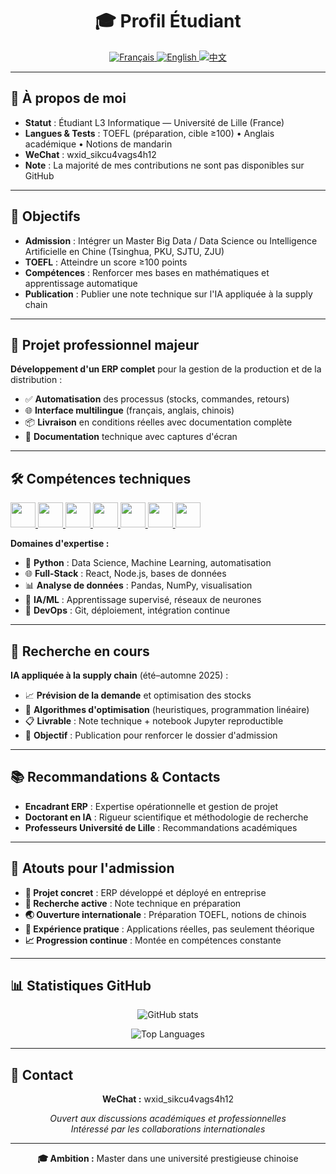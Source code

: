 <div align="center">
  <h1>🎓 Profil Étudiant</h1>
  
  <!-- Sélecteur de langue -->
  <p>
    <a href="README.md">
      <img src="https://img.shields.io/badge/🇫🇷-Français-0055A4?style=for-the-badge&labelColor=EF4135" alt="Français"/>
    </a>
    <a href="README-en.md">
      <img src="https://img.shields.io/badge/🇺🇸-English-B22234?style=for-the-badge&labelColor=FFFFFF" alt="English"/>
    </a>
    <a href="README-zh.md">
      <img src="https://img.shields.io/badge/🇨🇳-中文-DE2910?style=for-the-badge&labelColor=FFDE00" alt="中文"/>
    </a>
  </p>
</div>

---

## 📝 À propos de moi

- **Statut** : Étudiant L3 Informatique — Université de Lille (France)
- **Langues & Tests** : TOEFL (préparation, cible ≥100) • Anglais académique • Notions de mandarin
- **WeChat** : wxid_sikcu4vags4h12
- **Note** : La majorité de mes contributions ne sont pas disponibles sur GitHub

---

## 🎯 Objectifs

- **Admission** : Intégrer un Master Big Data / Data Science ou Intelligence Artificielle en Chine (Tsinghua, PKU, SJTU, ZJU)
- **TOEFL** : Atteindre un score ≥100 points
- **Compétences** : Renforcer mes bases en mathématiques et apprentissage automatique
- **Publication** : Publier une note technique sur l'IA appliquée à la supply chain

---

## 💼 Projet professionnel majeur

**Développement d'un ERP complet** pour la gestion de la production et de la distribution :

- ✅ **Automatisation** des processus (stocks, commandes, retours)
- 🌐 **Interface multilingue** (français, anglais, chinois)
- 📦 **Livraison** en conditions réelles avec documentation complète
- 📸 **Documentation** technique avec captures d'écran

---

## 🛠️ Compétences techniques

<p align="left">
  <a href="https://www.python.org" target="_blank">
    <img src="https://cdn.jsdelivr.net/gh/devicons/devicon/icons/python/python-original.svg" width="40" height="40"/>
  </a>
  <a href="https://developer.mozilla.org/docs/Web/JavaScript" target="_blank">
    <img src="https://cdn.jsdelivr.net/gh/devicons/devicon/icons/javascript/javascript-original.svg" width="40" height="40"/>
  </a>
  <a href="https://go.dev" target="_blank">
    <img src="https://cdn.jsdelivr.net/gh/devicons/devicon/icons/go/go-original.svg" width="40" height="40"/>
  </a>
  <a href="https://mysql.com" target="_blank">
    <img src="https://cdn.jsdelivr.net/gh/devicons/devicon/icons/mysql/mysql-original.svg" width="40" height="40"/>
  </a>
  <a href="https://reactjs.org" target="_blank">
    <img src="https://cdn.jsdelivr.net/gh/devicons/devicon/icons/react/react-original.svg" width="40" height="40"/>
  </a>
  <a href="https://nodejs.org" target="_blank">
    <img src="https://cdn.jsdelivr.net/gh/devicons/devicon/icons/nodejs/nodejs-original.svg" width="40" height="40"/>
  </a>
  <a href="https://git-scm.com" target="_blank">
    <img src="https://cdn.jsdelivr.net/gh/devicons/devicon/icons/git/git-original.svg" width="40" height="40"/>
  </a>
</p>

**Domaines d'expertise :**
- 🐍 **Python** : Data Science, Machine Learning, automatisation
- 🌐 **Full-Stack** : React, Node.js, bases de données
- 📊 **Analyse de données** : Pandas, NumPy, visualisation
- 🤖 **IA/ML** : Apprentissage supervisé, réseaux de neurones
- 🔧 **DevOps** : Git, déploiement, intégration continue

---

## 🔬 Recherche en cours

**IA appliquée à la supply chain** (été–automne 2025) :

- 📈 **Prévision de la demande** et optimisation des stocks
- 🧮 **Algorithmes d'optimisation** (heuristiques, programmation linéaire)
- 📋 **Livrable** : Note technique + notebook Jupyter reproductible
- 🎯 **Objectif** : Publication pour renforcer le dossier d'admission

---

## 📚 Recommandations & Contacts

- **Encadrant ERP** : Expertise opérationnelle et gestion de projet
- **Doctorant en IA** : Rigueur scientifique et méthodologie de recherche
- **Professeurs Université de Lille** : Recommandations académiques

---

## 📑 Atouts pour l'admission

- **🎯 Projet concret** : ERP développé et déployé en entreprise
- **🔬 Recherche active** : Note technique en préparation
- **🌏 Ouverture internationale** : Préparation TOEFL, notions de chinois
- **💼 Expérience pratique** : Applications réelles, pas seulement théorique
- **📈 Progression continue** : Montée en compétences constante

---

## 📊 Statistiques GitHub

<p align="center">
  <img src="https://github-readme-stats.vercel.app/api?username=2spy&show_icons=true&theme=dark&count_private=true" alt="GitHub stats" />
</p>

<p align="center">
  <img src="https://github-readme-stats.vercel.app/api/top-langs/?username=2spy&layout=compact&theme=dark" alt="Top Languages" />
</p>

---

## 📱 Contact

<div align="center">
  <p>
    <strong>WeChat :</strong> wxid_sikcu4vags4h12
  </p>
  <p>
    <em>Ouvert aux discussions académiques et professionnelles</em><br>
    <em>Intéressé par les collaborations internationales</em>
  </p>
</div>

---

<div align="center">
  <p>
    <strong>🎓 Ambition :</strong> Master dans une université prestigieuse chinoise
  </p>
</div>
